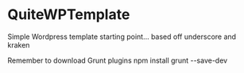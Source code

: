 QuiteWPTemplate
===============

Simple Wordpress template starting point... based off underscore and kraken

Remember to download Grunt plugins 
npm install grunt --save-dev
